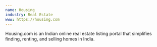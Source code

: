 ```yaml
---
name: Housing
industry: Real Estate
www: https://housing.com
---
```

Housing.com is an Indian online real estate listing portal that simplifies finding, renting, and selling homes in India.
